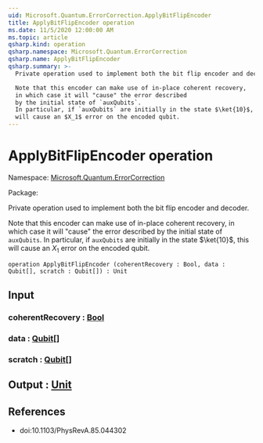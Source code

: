 ```yaml
---
uid: Microsoft.Quantum.ErrorCorrection.ApplyBitFlipEncoder
title: ApplyBitFlipEncoder operation
ms.date: 11/5/2020 12:00:00 AM
ms.topic: article
qsharp.kind: operation
qsharp.namespace: Microsoft.Quantum.ErrorCorrection
qsharp.name: ApplyBitFlipEncoder
qsharp.summary: >-
  Private operation used to implement both the bit flip encoder and decoder.

  Note that this encoder can make use of in-place coherent recovery,
  in which case it will "cause" the error described
  by the initial state of `auxQubits`.
  In particular, if `auxQubits` are initially in the state $\ket{10}$, this
  will cause an $X_1$ error on the encoded qubit.
---
```


# ApplyBitFlipEncoder operation

Namespace: [Microsoft.Quantum.ErrorCorrection](xref:Microsoft.Quantum.ErrorCorrection)

Package: [](https://nuget.org/packages/)


Private operation used to implement both the bit flip encoder and decoder.Note that this encoder can make use of in-place coherent recovery,in which case it will "cause" the error describedby the initial state of `auxQubits`.In particular, if `auxQubits` are initially in the state $\ket{10}$, thiswill cause an $X_1$ error on the encoded qubit.

```qsharp
operation ApplyBitFlipEncoder (coherentRecovery : Bool, data : Qubit[], scratch : Qubit[]) : Unit
```


## Input

### coherentRecovery : [Bool](xref:microsoft.quantum.lang-ref.bool)




### data : [Qubit](xref:microsoft.quantum.lang-ref.qubit)[]




### scratch : [Qubit](xref:microsoft.quantum.lang-ref.qubit)[]





## Output : [Unit](xref:microsoft.quantum.lang-ref.unit)



## References

- doi:10.1103/PhysRevA.85.044302